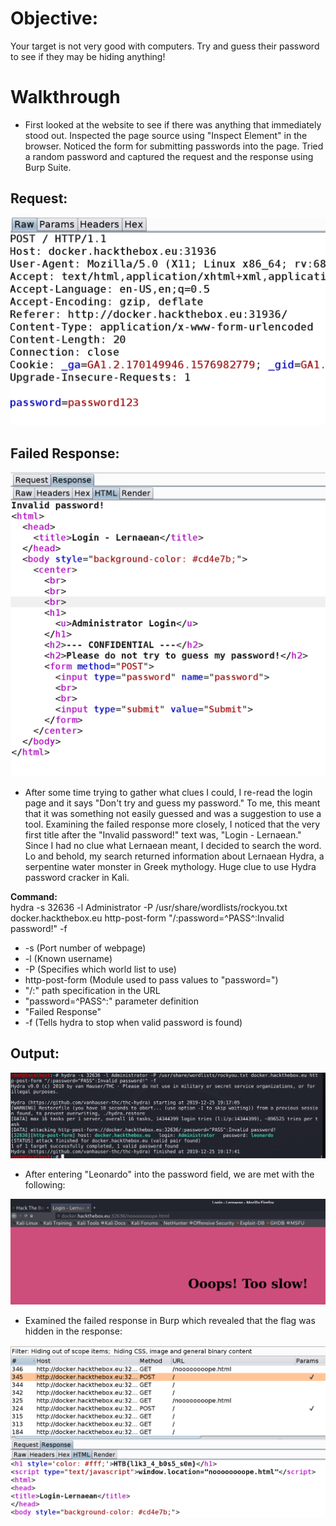 # Objective:<br/>
Your target is not very good with computers. Try and guess their password to see if they may be hiding anything!

# Walkthrough

- First looked at the website to see if there was anything that immediately stood out.  Inspected the page source using "Inspect Element" in the browser.  Noticed the form for submitting passwords into the page.  Tried a random password and captured the request and the response using Burp Suite.  
 
## Request:
![](request.png)

## Failed Response:
![](response.png)

 - After some time trying to gather what clues I could, I re-read the login page and it says "Don't try and guess my password."  To me, this meant that it was something not easily guessed and was a suggestion to use a tool.  Examining the failed response more closely, I noticed that the very first title after the "Invalid password!" text was, "Login - Lernaean."  Since I had no clue what Lernaean meant, I decided to search the word.  Lo and behold, my search returned information about Lernaean Hydra, a serpentine water monster in Greek mythology.  Huge clue to use Hydra password cracker in Kali.<br/>



**Command:**<br/>
hydra -s 32636 -l Administrator -P /usr/share/wordlists/rockyou.txt docker.hackthebox.eu http-post-form "/:password=^PASS^:Invalid password!" -f <br/>
 * -s (Port number of webpage)
 * -l (Known username)
 * -P (Specifies which world list to use)
 *  http-post-form (Module used to pass values to "password=")
 * "/:" path specification in the URL
 * "password=^PASS^:" parameter definition
 * "Failed Response"
 * -f (Tells hydra to stop when valid password is found)

## Output:
![](pwfound.png)

- After entering "Leonardo" into the password field, we are met with the following:

![](oops.png)

- Examined the failed response in Burp which revealed that the flag was hidden in the response:

![](nope.png)


 


